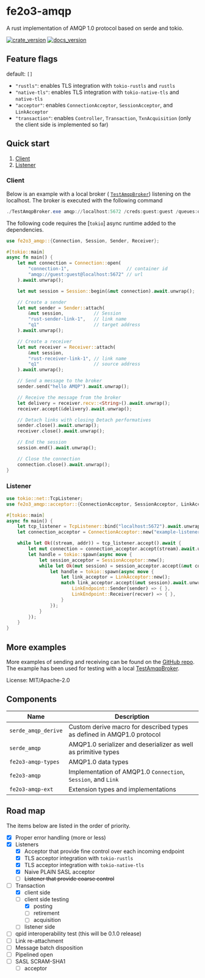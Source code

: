 # fe2o3-amqp

A rust implementation of AMQP 1.0 protocol based on serde and tokio.

[![crate_version](https://img.shields.io/crates/v/fe2o3-amqp.svg?style=flat)](https://crates.io/crates/fe2o3-amqp) [![docs_version](https://img.shields.io/badge/docs-latest-blue.svg?style=flat)](https://docs.rs/fe2o3-amqp/latest/fe2o3_amqp/)

## Feature flags

default: `[]`

- `"rustls"`: enables TLS integration with `tokio-rustls` and `rustls`
- `"native-tls"`: enables TLS integration with `tokio-native-tls` and `native-tls`
- `"acceptor"`: enables `ConnectionAcceptor`, `SessionAcceptor`, and `LinkAcceptor`
- `"transaction"`: enables `Controller`, `Transaction`, `TxnAcquisition`
(only the client side is implemented so far)

## Quick start

1. [Client](#client)
2. [Listener](#listener)

### Client

Below is an example with a local broker (
[`TestAmqpBroker`](https://github.com/Azure/amqpnetlite/releases/download/test_broker.1609/TestAmqpBroker.zip))
listening on the localhost. The broker is executed with the following command

```powershell
./TestAmqpBroker.exe amqp://localhost:5672 /creds:guest:guest /queues:q1
```

The following code requires the [`tokio`] async runtime added to the dependencies.

```rust
use fe2o3_amqp::{Connection, Session, Sender, Receiver};

#[tokio::main]
async fn main() {
    let mut connection = Connection::open(
        "connection-1",                     // container id
        "amqp://guest:guest@localhost:5672" // url
    ).await.unwrap();

    let mut session = Session::begin(&mut connection).await.unwrap();

    // Create a sender
    let mut sender = Sender::attach(
        &mut session,           // Session
        "rust-sender-link-1",   // link name
        "q1"                    // target address
    ).await.unwrap();

    // Create a receiver
    let mut receiver = Receiver::attach(
        &mut session,
        "rust-receiver-link-1", // link name
        "q1"                    // source address
    ).await.unwrap();

    // Send a message to the broker
    sender.send("hello AMQP").await.unwrap();

    // Receive the message from the broker
    let delivery = receiver.recv::<String>().await.unwrap();
    receiver.accept(&delivery).await.unwrap();

    // Detach links with closing Detach performatives
    sender.close().await.unwrap();
    receiver.close().await.unwrap();

    // End the session
    session.end().await.unwrap();

    // Close the connection
    connection.close().await.unwrap();
}
```

### Listener

```rust
use tokio::net::TcpListener;
use fe2o3_amqp::acceptor::{ConnectionAcceptor, SessionAcceptor, LinkAcceptor, LinkEndpoint};

#[tokio::main]
async fn main() {
    let tcp_listener = TcpListener::bind("localhost:5672").await.unwrap();
    let connection_acceptor = ConnectionAcceptor::new("example-listener");

    while let Ok((stream, addr)) = tcp_listener.accept().await {
        let mut connection = connection_acceptor.accept(stream).await.unwrap();
        let handle = tokio::spawn(async move {
            let session_acceptor = SessionAcceptor::new();
            while let Ok(mut session) = session_acceptor.accept(&mut connection).await{
                let handle = tokio::spawn(async move {
                    let link_acceptor = LinkAcceptor::new();
                    match link_acceptor.accept(&mut session).await.unwrap() {
                        LinkEndpoint::Sender(sender) => { },
                        LinkEndpoint::Receiver(recver) => { },
                    }
                });
            }
        });
    }
}
```

## More examples

More examples of sending and receiving can be found on the [GitHub repo](https://github.com/minghuaw/fe2o3-amqp/tree/main/examples/protocol_test).
The example has been used for testing with a local [TestAmqpBroker](https://azure.github.io/amqpnetlite/articles/hello_amqp.html).

License: MIT/Apache-2.0

## Components

| Name | Description |
|------|-------------|
|`serde_amqp_derive`| Custom derive macro for described types as defined in AMQP1.0 protocol |
|`serde_amqp`| AMQP1.0 serializer and deserializer as well as primitive types |
|`fe2o3-amqp-types`| AMQP1.0 data types |
|`fe2o3-amqp`| Implementation of AMQP1.0 `Connection`, `Session`, and `Link` |
|`fe2o3-amqp-ext`| Extension types and implementations |

## Road map

The items below are listed in the order of priority.

- [x] Proper error handling (more or less)
- [x] Listeners
  - [x] Acceptor that provide fine control over each incoming endpoint
  - [x] TLS acceptor integration with `tokio-rustls`
  - [x] TLS acceptor integration with `tokio-native-tls`
  - [x] Naive PLAIN SASL acceptor
  - [ ] ~~Listener that provide coarse control~~
- [ ] Transaction
  - [x] client side
  - [ ] client side testing
    - [x] posting
    - [ ] retirement
    - [ ] acquisition
  - [ ] listener side
- [ ] qpid interoperability test (this will be 0.1.0 release)
- [ ] Link re-attachment
- [ ] Message batch disposition
- [ ] Pipelined open
- [ ] SASL SCRAM-SHA1
  - [ ] acceptor
